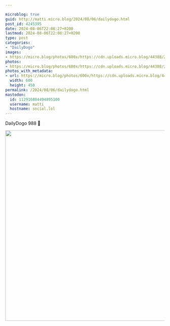 ```yaml
---

microblog: true
guid: http://matti.micro.blog/2024/08/06/dailydogo.html
post_id: 4245395
date: 2024-08-06T22:08:27+0200
lastmod: 2024-08-06T22:08:27+0200
type: post
categories:
- "DailyDogo"
images:
- https://micro.blog/photos/600x/https://cdn.uploads.micro.blog/44388/2024/9a005523344a4493a34934f5f09289ee.jpg
photos:
- https://micro.blog/photos/600x/https://cdn.uploads.micro.blog/44388/2024/9a005523344a4493a34934f5f09289ee.jpg
photos_with_metadata:
- url: https://micro.blog/photos/600x/https://cdn.uploads.micro.blog/44388/2024/9a005523344a4493a34934f5f09289ee.jpg
  width: 600
  height: 450
permalink: /2024/08/06/dailydogo.html
mastodon:
  id: 112916884494895100
  username: matti
  hostname: social.lol
---
```

DailyDogo 988 🐶

<img src="/media/uploads/2024/9a005523344a4493a34934f5f09289ee.jpg" width="600" alt="" />
